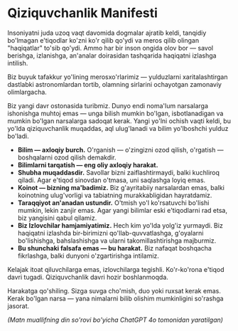 
# Qiziquvchanlik Manifesti

Insoniyatni juda uzoq vaqt davomida dogmalar ajratib keldi, tanqidiy bo'lmagan e'tiqodlar ko'zni ko'r qilib qo'ydi va meros qilib olingan "haqiqatlar" to'sib qo'ydi. Ammo har bir inson ongida olov bor — savol berishga, izlanishga, an'analar doirasidan tashqarida haqiqatni izlashga intilish.

Biz buyuk tafakkur yo'lining merosxo'rlarimiz — yulduzlarni xaritalashtirgan dastlabki astronomlardan tortib, olamning sirlarini ochayotgan zamonaviy olimlargacha.

Biz yangi davr ostonasida turibmiz. Dunyo endi noma'lum narsalarga ishonishga muhtoj emas — unga bilish mumkin bo'lgan, isbotlanadigan va mumkin bo'lgan narsalarga sadoqat kerak. Yangi yo'lni ochish vaqti keldi, bu yo'lda qiziquvchanlik muqaddas, aql ulug'lanadi va bilim yo'lboshchi yulduz bo'ladi.

- **Bilim — axloqiy burch.** O'rganish — o'zingizni ozod qilish, o'rgatish — boshqalarni ozod qilish demakdir.
- **Bilimlarni tarqatish — eng oliy axloqiy harakat.**
- **Shubha muqaddasdir.** Savollar bizni zaiflashtirmaydi, balki kuchliroq qiladi. Agar e'tiqod sinovdan o'tmasa, uni saqlashga loyiq emas.
- **Koinot — bizning ma'badimiz.** Biz g'ayritabiiy narsalardan emas, balki koinotning ulug'vorligi va tabiatning murakkabligidan hayratdamiz.
- **Taraqqiyot an'anadan ustundir.** O'tmish yo'l ko'rsatuvchi bo'lishi mumkin, lekin zanjir emas. Agar yangi bilimlar eski e'tiqodlarni rad etsa, biz yangisini qabul qilamiz.
- **Biz Izlovchilar hamjamiyatimiz.** Hech kim yo'lda yolg'iz yurmaydi. Biz haqiqatni izlashda bir-birimizni qo'llab-quvvatlashga, g'oyalarni bo'lishishga, bahslashishga va ularni takomillashtirishga majburmiz.
- **Bu shunchaki falsafa emas — bu harakat.** Biz nafaqat boshqacha fikrlashga, balki dunyoni o'zgartirishga intilamiz.

Kelajak itoat qiluvchilarga emas, izlovchilarga tegishli.
Ko'r-ko'rona e'tiqod davri tugadi.
Qiziquvchanlik davri hozir boshlanmoqda.

Harakatga qo'shiling.
Sizga suvga cho'mish, duo yoki ruxsat kerak emas. Kerak bo'lgan narsa — yana nimalarni bilib olishim mumkinligini so'rashga jasorat.

*(Matn muallifning din so'rovi bo'yicha ChatGPT 4o tomonidan yaratilgan)*
